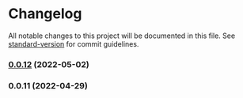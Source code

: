 # Changelog

All notable changes to this project will be documented in this file. See [standard-version](https://github.com/conventional-changelog/standard-version) for commit guidelines.

### [0.0.12](https://github.com/GieziJo/GithubIssueBugReporter_private/compare/v0.0.11...v0.0.12) (2022-05-02)

### 0.0.11 (2022-04-29)
